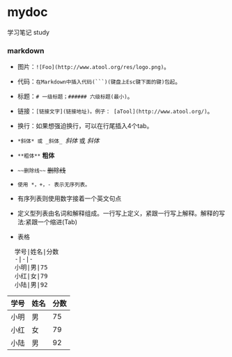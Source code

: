 # mydoc
学习笔记 study

### markdown

* 图片：`![Foo](http://www.atool.org/res/logo.png)`。
* 代码：`在Markdown中插入代码(```)(键盘上Esc键下面的键)包起`。
* 标题：`# 一级标题；###### 六级标题(最小)`。
* 链接：`[链接文字](链接地址)。例子： [aTool](http://www.atool.org/)`。
* 换行：如果想强迫换行，可以在行尾插入4个tab。

* `*斜体* 或 _斜体_ `*斜体* 或 _斜体_
* `**粗体**` **粗体**
* `~~删除线~~` ~~删除线~~

* `使用 *，+，- 表示无序列表。` 
* 有序列表则使用数字接着一个英文句点
* 定义型列表由名词和解释组成。一行写上定义，紧跟一行写上解释。解释的写法:紧跟一个缩进(Tab)

* 表格
<pre>
  学号|姓名|分数  
  -|-|-  
  小明|男|75    
  小红|女|79    
  小陆|男|92
</pre>   
学号|姓名|分数
-|-|-
小明|男|75
小红|女|79
小陆|男|92

